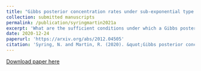 ```yaml
---
title: "Gibbs posterior concentration rates under sub-exponential type losses"
collection: submitted manuscripts
permalink: /publication/syringmartin2021a
excerpt: 'What are the sufficient conditions under which a Gibbs posterior distribution concentrates at the true parameter value?  How do properties of the loss function and prior distribution affect concentration?  Answers to these questions and more within...'
date: 2020-12-24
paperurl: 'https://arxiv.org/abs/2012.04505'
citation: 'Syring, N. and Martin, R. (2020). &quot;Gibbs posterior concentration rates under sub-exponential type losses.&quot; <i>Unpublished manuscript</i>.'
---
```


[Download paper here](https://arxiv.org/pdf/2012.04505.pdf)
